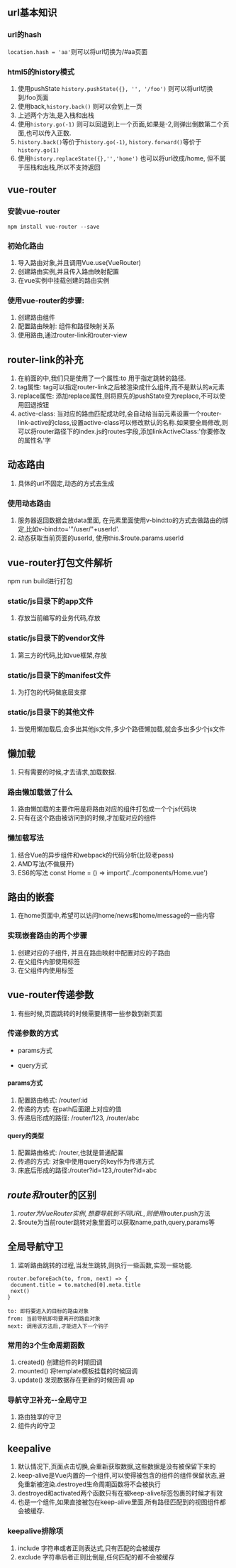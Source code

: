 ## url基本知识

### url的hash
`location.hash = 'aa'`则可以将url切换为/#aa页面

### html5的history模式
1. 使用pushState `history.pushState({}, '', '/foo')` 则可以将url切换到/foo页面
2. 使用back,`history.back()` 则可以会到上一页
3. 上述两个方法,是入栈和出栈
4. 使用`history.go(-1)` 则可以回退到上一个页面,如果是-2,则弹出倒数第二个页面,也可以传入正数.
5. `history.back()`等价于`history.go(-1)`, `history.forward()`等价于`history.go(1)`
6. 使用`history.replaceState({},'','home')` 也可以将url改成/home, 但不属于压栈和出栈,所以不支持返回

## vue-router

### 安装vue-router
`npm install vue-router --save`

### 初始化路由
1. 导入路由对象,并且调用Vue.use(VueRouter)
2. 创建路由实例,并且传入路由映射配置
3. 在vue实例中挂载创建的路由实例

### 使用vue-router的步骤:
1. 创建路由组件
2. 配置路由映射: 组件和路径映射关系
3. 使用路由,通过router-link和router-view

## router-link的补充
1. 在前面的<router-link>中,我们只是使用了一个属性:to 用于指定跳转的路径.
2. tag属性: tag可以指定router-link之后被渲染成什么组件,而不是默认的a元素
3. replace属性: 添加replace属性,则将原先的pushState变为replace,不可以使用回退按钮
4. active-class: 当<router-link>对应的路由匹配成功时,会自动给当前元素设置一个router-link-active的class,设置active-class可以修改默认的名称.如果要全局修改,则可以将router路径下的index.js的routes字段,添加linkActiveClass:'你要修改的属性名'字

## 动态路由
1. 具体的url不固定,动态的方式去生成

### 使用动态路由
1. 服务器返回数据会放data里面, 在元素里面使用v-bind:to的方式去做路由的绑定,比如v-bind:to='"/user/"+userId'.
2. 动态获取当前页面的userId, 使用this.$route.params.userId

## vue-router打包文件解析
npm run build进行打包

### static/js目录下的app文件
1. 存放当前编写的业务代码,存放

### static/js目录下的vendor文件
1. 第三方的代码,比如vue框架,存放

### static/js目录下的manifest文件
1. 为打包的代码做底层支撑

### static/js目录下的其他文件
1. 当使用懒加载后,会多出其他js文件,多少个路径懒加载,就会多出多少个js文件

## 懒加载
1. 只有需要的时候,才去请求,加载数据.

### 路由懒加载做了什么
1. 路由懒加载的主要作用是将路由对应的组件打包成一个个js代码块
2. 只有在这个路由被访问到的时候,才加载对应的组件

### 懒加载写法
1. 结合Vue的异步组件和webpack的代码分析(比较老pass)
2. AMD写法(不做展开)
3. ES6的写法 const Home = () => import('../components/Home.vue')

## 路由的嵌套
1. 在home页面中,希望可以访问home/news和home/message的一些内容

### 实现嵌套路由的两个步骤
1. 创建对应的子组件, 并且在路由映射中配置对应的子路由
2. 在父组件内部使用<router-view>标签
3. 在父组件内使用<router-link>标签

## vue-router传递参数
1. 有些时候,页面跳转的时候需要携带一些参数到新页面

### 传递参数的方式

* params方式

* query方式

#### params方式
1. 配置路由格式: /router/:id
2. 传递的方式: 在path后面跟上对应的值
3. 传递后形成的路径: /router/123, /router/abc

#### query的类型
1. 配置路由格式: /router,也就是普通配置
2. 传递的方式: 对象中使用query的key作为传递方式
3. 床底后形成的路径:/router?id=123,/router?id=abc

## $route和$router的区别
1. $router为VueRouter实例, 想要导航到不同URL, 则使用$router.push方法
2. $route为当前router跳转对象里面可以获取name,path,query,params等

## 全局导航守卫
1. 监听路由跳转的过程,当发生跳转,则执行一些函数,实现一些功能.

```
router.beforeEach(to, from, next) => {
 document.title = to.matched[0].meta.title
 next()
}

to: 即将要进入的目标的路由对象
from: 当前导航即将要离开的路由对象
next: 调用该方法后,才能进入下一个钩子
```

### 常用的3个生命周期函数
1. created() 创建组件的时期回调
2. mounted() 将template模板挂载的时候回调
3. update() 发现数据存在更新的时候回调
ap
### 导航守卫补充--全局守卫
1. 路由独享的守卫
2. 组件内的守卫

## keepalive
1. 默认情况下,页面点击切换,会重新获取数据,这些数据是没有被保留下来的
2. keep-alive是Vue内置的一个组件,可以使得被包含的组件的组件保留状态,避免重新被渲染.destroyed生命周期函数将不会被执行
3. destroyed和activated两个函数只有在被keep-alive标签包裹的时候才有效
3. <router-view>也是一个组件,如果直接被包在keep-alive里面,所有路径匹配到的视图组件都会被缓存.

### keepalive排除项
1. include 字符串或者正则表达式,只有匹配的会被缓存 <keep-alive include=""></keep-alive>
2. exclude 字符串后者正则比倒是,任何匹配的都不会被缓存 <keep-alive exclude=""></keep-alive>